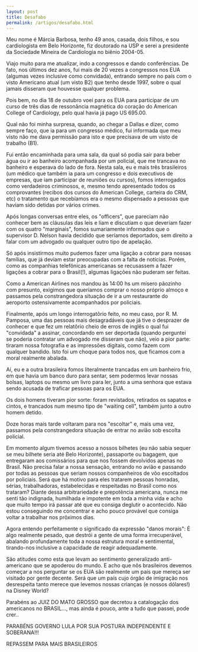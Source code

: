 ```yaml
---
layout: post
title: Desafabo
permalink: /artigos/desafabo.html
---
```


Meu nome é Márcia Barbosa, tenho 49 anos, casada, dois filhos, e sou cardiologista em Belo Horizonte, fiz doutorado na USP e serei a presidente da Sociedade Mineira de Cardiologia no biênio 2004-05.

Viajo muito para me atualizar, indo a congressos e dando conferências. De fato, nos últimos dez anos, fui mais de 20 vezes a congressos nos EUA (algumas vezes inclusive como convidada), entrando sempre no país com o visto Americano atual (um visto B2) que tenho desde 1997, sobre o qual jamais disseram que houvesse qualquer problema.

Pois bem, no dia 18 de outubro voei para os EUA para participar de um curso de três dias de ressonância magnética do coração do American College of Cardiology, pelo qual havia já pago US 695.00.

Qual não foi minha surpresa, quando, ao chegar a Dallas e dizer, como sempre faço, que ia para um congresso médico, fui informada que meu visto não me dava permissão para isto e que precisava de um visto de trabalho (B1).

Fui então encaminhada para uma sala, da qual só podia sair para beber água ou ir ao banheiro acompanhada por um policial, que me trancava no banheiro e esperava do lado de fora. Nesta sala, eu e mais três brasileiros (um médico que também ia para um congresso e dois executivos de empresas, que iam participar de reuniões ou cursos), fomos interrogados como verdadeiros criminosos, e, mesmo tendo apresentado todos os comprovantes (recibos dos cursos do American College, carteira do CRM, etc) o tratamento que recebíamos era o mesmo dispensado a pessoas que haviam sido detidas por vários crimes.

Após longas conversas entre eles, os "officers", que pareciam não conhecer bem as cláusulas das leis e liam e discutiam o que deveriam fazer com os quatro "marginais", fomos sumariamente informados que o supervisor D. Nelson havia decidido que seríamos deportados, sem direito a falar com um advogado ou qualquer outro tipo de apelação.

Só após insistirmos muito pudemos fazer uma ligação a cobrar para nossas famílias, que já deviam estar preocupadas com a falta de notícias. Porém, como as companhias telefônicas americanas se recusassem a fazer ligações a cobrar para o Brasil(!), algumas ligações não puderam ser feitas.

Como a American Airlines nos mandou às 14:00 hs um mísero pãozinho com presunto, exigimos que queríamos comprar o nosso próprio almoço e passamos pela constrangedora situação de ir a um restaurante do aeroporto ostensivamente acompanhados por policiais.

Finalmente, após um longo interrogatôrio feito, no meu caso, por R. M. Pamposa, uma das pessoas mais desagradáveis que já tive o desprazer de conhecer e que fez um relatôrio cheio de erros de inglês o qual fui "convidada" a assinar, concordando em ser deportada (quando perguntei se poderia contratar um advogado me disseram que não), veio a pior parte: tiraram nossa fotografia e as impressões digitais, como fazem com qualquer bandido. Isto foi um choque para todos nos, que ficamos com a moral realmente abalada.

Aí, eu e a outra brasileira fomos literalmente trancadas em um banheiro frio, em que havia um banco duro para sentar, sem podermos levar nossas bolsas, laptops ou mesmo um livro para ler, junto a uma senhora que estava sendo acusada de traficar pessoas para os EUA.

Os dois homens tiveram pior sorte: foram revistados, retirados os sapatos e cintos, e trancados num mesmo tipo de "waiting cell", também junto a outro homem detido.

Doze horas mais tarde voltaram para nos "escoltar" e, mais uma vez, passamos pela constrangedora situação de entrar no avião sob escolta policial.

Em momento algum tivemos acesso a nossos bilhetes (eu não sabia sequer se meu bilhete seria até Belo Horizonte), passaporte ou bagagem, que entregaram aos comissários para que nos fossem devolvidos apenas no Brasil. Não precisa falar a nossa sensação, entrando no avião e passando por todas as pessoas que seriam nossos companheiros de vôo escoltados por policiais. Será que há motivo para eles tratarem pessoas honradas, sérias, trabalhadoras, estabelecidas e respeitadas no Brasil como nos trataram? Diante dessa arbitrariedade e prepotência americana, nunca me senti tão indignada, humilhada e impotente em toda a minha vida e acho que muito tempo irá passar até que eu consiga deglutir o acontecido. Não estou conseguindo me concentrar e acho pouco provável que consiga voltar a trabalhar nos prôximos dias.

Agora entendo perfeitamente o significado da expressão "danos morais": É algo realmente pesado, que destrói a gente de uma forma irrecuperável, abalando profundamente toda a nossa estrutura moral e sentimental, tirando-nos inclusive a capacidade de reagir adequadamente.

São atitudes como esta que levam ao sentimento generalizado anti-americano que se apoderou do mundo. E acho que nôs brasileiros devemos começar a nos perguntar se os EUA são realmente um país que mereça ser visitado por gente decente. Será que um país cujo órgão de imigração nos desrespeita tanto merece que levemos nossas crianças (e nossos dólares!) na Disney World?

Parabéns ao JUIZ DO MATO GROSSO que decretou a catalogação dos americanos no BRASIL..., mas ainda é pouco, ante a tudo que passei, pode crer..

PARABÉNS GOVERNO LULA POR SUA POSTURA INDEPENDENTE E SOBERANA!!!

REPASSEM PARA MAIS BRASILEIROS 
